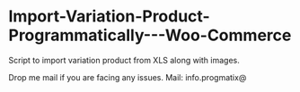# Import-Variation-Product-Programmatically---Woo-Commerce
Script to import variation product from XLS along with images.

Drop me mail if you are facing any issues.
Mail: info.progmatix@<gmail class="com"></gmail>